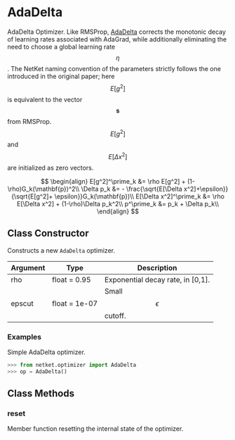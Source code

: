 # AdaDelta
AdaDelta Optimizer.
 Like RMSProp, [AdaDelta](http://arxiv.org/abs/1212.5701) corrects the
 monotonic decay of learning rates associated with AdaGrad,
 while additionally eliminating the need to choose a global
 learning rate $$ \eta $$. The NetKet naming convention of
 the parameters strictly follows the one introduced in the original paper;
 here $$E[g^2]$$ is equivalent to the vector $$\mathbf{s}$$ from RMSProp.
 $$E[g^2]$$ and $$E[\Delta x^2]$$ are initialized as zero vectors.

 $$
 \begin{align}
 E[g^2]^\prime_k &= \rho E[g^2] + (1-\rho)G_k(\mathbf{p})^2\\
 \Delta p_k &= - \frac{\sqrt{E[\Delta x^2]+\epsilon}}{\sqrt{E[g^2]+ \epsilon}}G_k(\mathbf{p})\\
 E[\Delta x^2]^\prime_k &= \rho E[\Delta x^2] + (1-\rho)\Delta p_k^2\\
 p^\prime_k &= p_k + \Delta p_k\\
 \end{align}
 $$

## Class Constructor
Constructs a new ``AdaDelta`` optimizer.

|Argument|    Type     |           Description           |
|--------|-------------|---------------------------------|
|rho     |float = 0.95 |Exponential decay rate, in [0,1].|
|epscut  |float = 1e-07|Small $$\epsilon$$ cutoff.       |

### Examples
Simple AdaDelta optimizer.

```python
>>> from netket.optimizer import AdaDelta
>>> op = AdaDelta()

```



## Class Methods 
### reset
Member function resetting the internal state of the optimizer.



